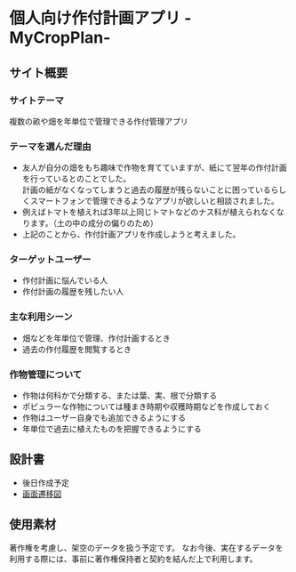 # 個人向け作付計画アプリ -MyCropPlan-

## サイト概要

### サイトテーマ
複数の畝や畑を年単位で管理できる作付管理アプリ

### テーマを選んだ理由
- 友人が自分の畑をもち趣味で作物を育てていますが、紙にて翌年の作付計画を行っているとのことでした。<br>計画の紙がなくなってしまうと過去の履歴が残らないことに困っているらしくスマートフォンで管理できるようなアプリが欲しいと相談されました。
- 例えばトマトを植えれば3年以上同じトマトなどのナス科が植えられなくなります。（土の中の成分の偏りのため）
- 上記のことから、作付計画アプリを作成しようと考えました。

### ターゲットユーザー
- 作付計画に悩んでいる人
- 作付計画の履歴を残したい人

### 主な利用シーン
- 畑などを年単位で管理、作付計画するとき
- 過去の作付履歴を閲覧するとき

### 作物管理について
- 作物は何科かで分類する、または葉、実、根で分類する
- ポピュラーな作物については種まき時期や収穫時期などを作成しておく
- 作物はユーザー自身でも追加できるようにする
- 年単位で過去に植えたものを把握できるようにする

## 設計書
- 後日作成予定
- [画面遷移図](https://www.figma.com/design/vOrIIYTBScPQM51u6QgDPf/MyCropPlan?node-id=0-1&t=ovzvUlVEzTBQHNXt-1)


## 使用素材
著作権を考慮し、架空のデータを扱う予定です。
なお今後、実在するデータを利用する際には、事前に著作権保持者と契約を結んだ上で利用します。
